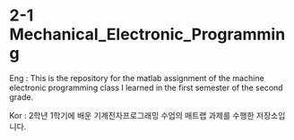 # 2-1 Mechanical_Electronic_Programming

Eng : This is the repository for the matlab assignment of the machine electronic programming class I learned in the first semester of the second grade.

Kor : 2학년 1학기에 배운 기계전자프로그래밍 수업의 매트랩 과제를 수행한 저장소입니다.
